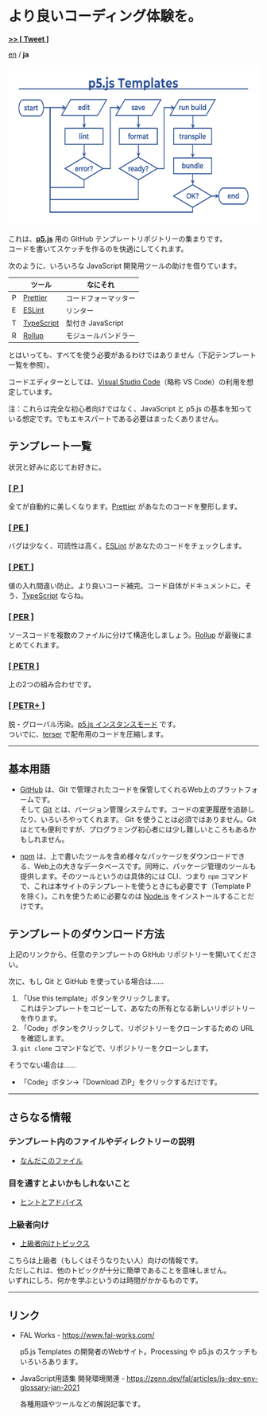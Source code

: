 # より良いコーディング体験を。

<p><a href="https://twitter.com/intent/tweet?url=https://fal-works.github.io/p5js-templates/ja/&text=p5.js+Templates&hashtags=p5js" target="blank_"><strong>>> [ Tweet ]</strong></a></p>

[en](../) / **ja**

<img src="../images/flowchart.png" alt="p5.js Templates flowchart image" title="p5.js Templates" width="640" height="320">

これは、**[p5.js](https://p5js.org/)** 用の GitHub テンプレートリポジトリーの集まりです。  
コードを書いてスケッチを作るのを快適にしてくれます。

次のように、いろいろな JavaScript 開発用ツールの助けを借りています。

||ツール|なにそれ|
|---|---|---|
|P|[Prettier](https://prettier.io/)|コードフォーマッター|
|E|[ESLint](https://eslint.org/)|リンター|
|T|[TypeScript](https://www.typescriptlang.org/)|型付き JavaScript|
|R|[Rollup](https://rollupjs.org/)|モジュールバンドラー|

とはいっても、すべてを使う必要があるわけではありません（下記テンプレート一覧を参照）。

コードエディターとしては、[Visual Studio Code](https://code.visualstudio.com/)（略称 VS Code）の利用を想定しています。

注：これらは完全な初心者向けではなく、JavaScript と p5.js の基本を知っている想定です。でもエキスパートである必要はまったくありません。


## テンプレート一覧

状況と好みに応じてお好きに。

### [[ P ]](https://github.com/fal-works/p5js-template-p)

全てが自動的に美しくなります。[Prettier](https://prettier.io/) があなたのコードを整形します。

### [[ PE ]](https://github.com/fal-works/p5js-template-pe)

バグは少なく、可読性は高く。[ESLint](https://eslint.org/) があなたのコードをチェックします。

### [[ PET ]](https://github.com/fal-works/p5js-template-pet)

値の入れ間違い防止。より良いコード補完。コード自体がドキュメントに。そう、[TypeScript](https://www.typescriptlang.org/) ならね。

### [[ PER ]](https://github.com/fal-works/p5js-template-per)

ソースコードを複数のファイルに分けて構造化しましょう。[Rollup](https://rollupjs.org/) が最後にまとめてくれます。

### [[ PETR ]](https://github.com/fal-works/p5js-template-petr)

上の2つの組み合わせです。

### [[ PETR+ ]](https://github.com/fal-works/p5js-template-petr-plus)

脱・グローバル汚染。[p5.js インスタンスモード](https://github.com/processing/p5.js/wiki/Global-and-instance-mode) です。  
ついでに、[terser](https://terser.org/) で配布用のコードを圧縮します。


----


## 基本用語

- [GitHub](https://github.co.jp/) は、Git で管理されたコードを保管してくれるWeb上のプラットフォームです。  
そして [Git](https://git-scm.com/) とは、バージョン管理システムです。コードの変更履歴を追跡したり、いろいろやってくれます。
Git を使うことは必須ではありません。Git はとても便利ですが、プログラミング初心者には少し難しいところもあるかもしれません。

- [npm](https://docs.npmjs.com/) は、上で書いたツールを含め様々なパッケージをダウンロードできる、Web上の大きなデータベースです。同時に、パッケージ管理のツールも提供します。そのツールというのは具体的には CLI、つまり `npm` コマンドで、これは本サイトのテンプレートを使うときにも必要です（Template P を除く）。これを使うために必要なのは [Node.js](https://nodejs.org/ja/) をインストールすることだけです。


## テンプレートのダウンロード方法

上記のリンクから、任意のテンプレートの GitHub リポジトリーを開いてください。

次に、もし Git と GitHub を使っている場合は……

1. 「Use this template」ボタンをクリックします。  
これはテンプレートをコピーして、あなたの所有となる新しいリポジトリーを作ります。
2. 「Code」ボタンをクリックして、リポジトリーをクローンするための URL を確認します。
3. `git clone` コマンドなどで、リポジトリーをクローンします。

そうでない場合は……

- 「Code」ボタン→「Download ZIP」をクリックするだけです。


----


## さらなる情報

### テンプレート内のファイルやディレクトリーの説明

- [なんだこのファイル](./what-is-this-file.md)

### 目を通すとよいかもしれないこと

- [ヒントとアドバイス](./tips.md)

### 上級者向け

- [上級者向けトピックス](./advanced-topics.md)

こちらは上級者（もしくはそうなりたい人）向けの情報です。  
ただしこれは、他のトピックが十分に簡単であることを意味しません。  
いずれにしろ、何かを学ぶというのは時間がかかるものです。


----


## リンク

- FAL Works - <https://www.fal-works.com/>

    p5.js Templates の開発者のWebサイト。Processing や p5.js のスケッチもいろいろあります。

- JavaScript用語集 開発環境関連 - <https://zenn.dev/fal/articles/js-dev-env-glossary-jan-2021>

    各種用語やツールなどの解説記事です。
